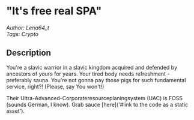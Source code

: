 # "It's free real SPA"

_Author: Lena64_t_  
_Tags: Crypto_

## Description

You're a slavic warrior in a slavic kingdom acquired and defended by ancestors of yours for years. Your tired body needs refreshment - preferably sauna. You're not gonna pay those pigs for such fundamental service, right?! (Please, say You won't!)

Their Ultra-Advanced-Corporateresourceplaningsystem (UAC) is FOSS (sounds German, I know). Grab sauce [here]('#link to the code as a static asset').

